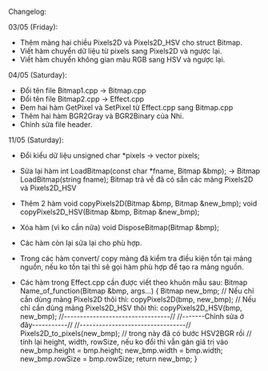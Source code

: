 Changelog:

03/05 (Friday):
- Thêm mảng hai chiều Pixels2D và Pixels2D_HSV cho struct Bitmap.
- Viết hàm chuyển dữ liệu từ pixels sang Pixels2D và ngược lại.
- Viết hàm chuyển không gian màu RGB sang HSV và ngược lại.

04/05 (Saturday):
- Đổi tên file Bitmap1.cpp -> Bitmap.cpp
- Đổi tên file Bitmap2.cpp -> Effect.cpp
- Đem hai hàm GetPixel và SetPixel từ Effect.cpp sang Bitmap.cpp
- Thêm hai hàm BGR2Gray và BGR2Binary của Nhi.
- Chỉnh sửa file header.

11/05 (Saturday):
- Đổi kiểu dữ liệu 
    unsigned char *pixels
->  vector<unsigned char> pixels;

- Sửa lại hàm 
    int LoadBitmap(const char *fname, Bitmap &bmp);
->  Bitmap LoadBitmap(string fname);
    Bitmap trả về đã có sẵn các mảng Pixels2D và Pixels2D_HSV

- Thêm 2 hàm
    void copyPixels2D(Bitmap &bmp, Bitmap &new_bmp);
    void copyPixels2D_HSV(Bitmap &bmp, Bitmap &new_bmp);

- Xóa hàm (vì ko cần nữa)
    void DisposeBitmap(Bitmap &bmp);

- Các hàm còn lại sửa lại cho phù hợp.
- Trong các hàm convert/ copy mảng đã kiểm tra điều kiện tồn tại mảng nguồn, nếu ko tồn tại thì sẽ gọi hàm phù hợp để tạo ra mảng nguồn.

- Các hàm trong Effect.cpp cần được viết theo khuôn mẫu sau:
    Bitmap Name_of_function(Bitmap &bmp, args...)
    {
        Bitmap new_bmp;
        // Nếu chỉ cần dùng mảng Pixels2D thôi thì:
        copyPixels2D(bmp, new_bmp);
        // Nếu chỉ cần dùng mảng Pixels2D_HSV thôi thì:
        copyPixels2D_HSV(bmp, new_bmp);
        //---------------------------------//
        //-------Chỉnh sửa ở đây-----------//
        //---------------------------------//
        Pixels2D_to_pixels(new_bmp); // trong này đã có bước HSV2BGR rồi
        // tính lại height, width, rowSize, nếu ko đổi thì vẫn gán giá trị vào
        new_bmp.height = bmp.height;
        new_bmp.width = bmp.width;
        new_bmp.rowSize = bmp.rowSize;
        return new_bmp;
    }
